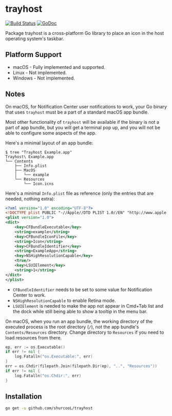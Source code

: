 trayhost
========

[![Build Status](https://travis-ci.org/shurcooL/trayhost.svg?branch=master)](https://travis-ci.org/shurcooL/trayhost) [![GoDoc](https://godoc.org/github.com/shurcooL/trayhost?status.svg)](https://godoc.org/github.com/shurcooL/trayhost)

Package trayhost is a cross-platform Go library to place an icon
in the host operating system's taskbar.

Platform Support
----------------

-	macOS - Fully implemented and supported.
-	Linux - Not implemented.
-	Windows - Not implemented.

Notes
-----

On macOS, for Notification Center user notifications to work, your Go binary that
uses `trayhost` must be a part of a standard macOS app bundle.

Most other functionality of `trayhost` will be available if the binary is not a part
of app bundle, but you will get a terminal pop up, and you will not be able to
configure some aspects of the app.

Here's a minimal layout of an app bundle:

```
$ tree "Trayhost Example.app"
Trayhost\ Example.app
└── Contents
    ├── Info.plist
    ├── MacOS
    │   └── example
    └── Resources
        └── Icon.icns
```

Here's a minimal `Info.plist` file as reference (only the entries that are needed,
nothing extra):

```XML
<?xml version="1.0" encoding="UTF-8"?>
<!DOCTYPE plist PUBLIC "-//Apple//DTD PLIST 1.0//EN" "http://www.apple.com/DTDs/PropertyList-1.0.dtd">
<plist version="1.0">
<dict>
	<key>CFBundleExecutable</key>
	<string>example</string>
	<key>CFBundleIconFile</key>
	<string>Icon</string>
	<key>CFBundleIdentifier</key>
	<string>ExampleApp</string>
	<key>NSHighResolutionCapable</key>
	<true/>
	<key>LSUIElement</key>
	<string>1</string>
</dict>
</plist>
```

-	`CFBundleIdentifier` needs to be set to some value for Notification Center to work.
-	`NSHighResolutionCapable` to enable Retina mode.
-	`LSUIElement` is needed to make the app not appear in Cmd+Tab list and the dock
while still being able to show a tooltip in the menu bar.

On macOS, when you run an app bundle, the working directory of the executed process
is the root directory (`/`), not the app bundle's `Contents/Resources` directory.
Change directory to `Resources` if you need to load resources from there.

```Go
ep, err := os.Executable()
if err != nil {
	log.Fatalln("os.Executable:", err)
}
err = os.Chdir(filepath.Join(filepath.Dir(ep), "..", "Resources"))
if err != nil {
	log.Fatalln("os.Chdir:", err)
}
```

Installation
------------

```bash
go get -u github.com/shurcooL/trayhost
```
